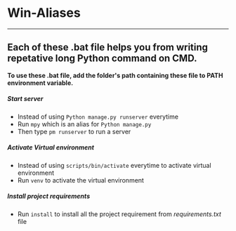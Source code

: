 # Win-Aliases
---
## Each of these .bat file helps you from writing repetative long Python command on CMD.

**To use these .bat file, add the folder's path containing these file to PATH environment variable.**
##### Start server
- Instead of using `Python manage.py runserver` everytime
- Run `mpy` which is an alias for `Python manage.py`
- Then type `pm runserver` to run a server
##### Activate Virtual environment
- Instead of using `scripts/bin/activate` everytime to activate virtual environment
- Run `venv` to activate the virtual environment
##### Install project requirements
- Run `install` to install all the project requirement from *requirements.txt* file